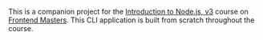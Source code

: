 This is a companion project for the [Introduction to Node.js, v3][course] course on [Frontend Masters][fem]. This CLI application is built from scratch throughout the course.

[fem]: https://frontendmasters.com
[course]: https://frontendmasters.com/courses/node-js-v3/
